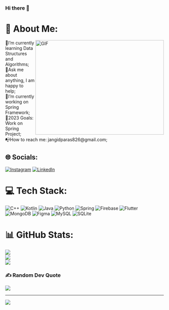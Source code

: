### Hi there 👋

# 💫 About Me: 
<img align="right" alt="GIF" src="https://github.com/Gapur/Gapur/blob/master/coding.gif?raw=true" width="408" height="300" />
🚀I’m currently learning Data Structures and Algorithms;<br>📨Ask me about anything, I am happy to help;<br>🌱I’m currently working on Spring Framework;<br>🥅2023 Goals: Work on Spring Project;<br>📭How to reach me: jangidparas826@gmail.com;


## 🌐 Socials:
[![Instagram](https://img.shields.io/badge/Instagram-%23E4405F.svg?logo=Instagram&logoColor=white)](https://instagram.com/paras.jangid_) [![LinkedIn](https://img.shields.io/badge/LinkedIn-%230077B5.svg?logo=linkedin&logoColor=white)](https://linkedin.com/in/paras-jangid-9a92b2213) 

# 💻 Tech Stack:
![C++](https://img.shields.io/badge/c++-%2300599C.svg?style=flat-square&logo=c%2B%2B&logoColor=white) ![Kotlin](https://img.shields.io/badge/kotlin-%230095D5.svg?style=flat-square&logo=kotlin&logoColor=white) ![Java](https://img.shields.io/badge/java-%23ED8B00.svg?style=flat-square&logo=java&logoColor=white) ![Python](https://img.shields.io/badge/python-3670A0?style=flat-square&logo=python&logoColor=ffdd54) ![Spring](https://img.shields.io/badge/spring-%23ED8B00.svg?style=flat-square&logo=java&logoColor=white) ![Firebase](https://img.shields.io/badge/firebase-%23039BE5.svg?style=flat-square&logo=firebase) ![Flutter](https://img.shields.io/badge/Flutter-%2302569B.svg?style=flat-square&logo=Flutter&logoColor=white) ![MongoDB](https://img.shields.io/badge/MongoDB-%234ea94b.svg?style=flat-square&logo=mongodb&logoColor=white) 	![Figma](https://img.shields.io/badge/figma-%23F24E1E.svg?style=flat-square&logo=figma&logoColor=white) ![MySQL](https://img.shields.io/badge/mysql-%2300f.svg?style=flat-square&logo=mysql&logoColor=white) ![SQLite](https://img.shields.io/badge/sqlite-%2307405e.svg?style=flat-square&logo=sqlite&logoColor=white)
# 📊 GitHub Stats:
![](https://github-readme-stats.vercel.app/api?username=Thorium09&theme=dark&hide_border=false&include_all_commits=true&count_private=true)<br/>
![](https://github-readme-streak-stats.herokuapp.com/?user=Thorium09&theme=dark&hide_border=false)<br/>
![](https://github-readme-stats.vercel.app/api/top-langs/?username=Thorium09&theme=dark&hide_border=false&include_all_commits=true&count_private=true&layout=compact)

### ✍️ Random Dev Quote
![](https://quotes-github-readme.vercel.app/api?type=horizontal&theme=radical)

---
[![](https://visitcount.itsvg.in/api?id=Thorium09&icon=0&color=0)](https://visitcount.itsvg.in)

<!-- Proudly created with GPRM ( https://gprm.itsvg.in ) -->
